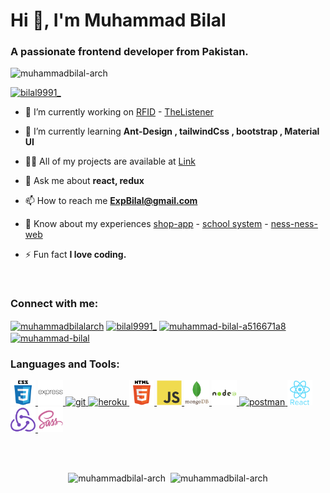 <h1 align="left">Hi 👋, I'm Muhammad Bilal</h1>
<h3 align="left">A passionate frontend developer from Pakistan.</h3>

<p align="left"> <img src="https://komarev.com/ghpvc/?username=muhammadbilal-arch&label=Profile%20views&color=0e75b6&style=flat" alt="muhammadbilal-arch" /> </p>

<p align="left"> <a href="https://twitter.com/bilal9991_" target="blank"><img src="https://img.shields.io/twitter/follow/bilal9991_?logo=twitter&style=for-the-badge" alt="bilal9991_" /></a> </p>


- 🔭 I’m currently working on [RFID](https://rfid-two.vercel.app/) - [TheListener](https://the-listener-web.vercel.app/)

- 🌱 I’m currently learning **Ant-Design , tailwindCss , bootstrap , Material UI**

- 👨‍💻 All of my projects are available at [Link](https://github.com/MuhammadBilal-arch?tab=repositories)

- 💬 Ask me about **react, redux**

- 📫 How to reach me **ExpBilal@gmail.com**

- 📄 Know about my experiences [shop-app](https://shop-app-tfs.vercel.app/) - [school system](https://e-skooly.vercel.app/) - [ness-ness-web](http://ness-ness-web.vercel.app/)

- ⚡ Fun fact **I love coding.**

</br>
<h3 align="left">Connect with me:</h3>
<p align="left">
<a href="https://dev.to/muhammadbilalarch" target="blank"><img align="center" src="https://cdn.jsdelivr.net/npm/simple-icons@3.0.1/icons/dev-dot-to.svg" alt="muhammadbilalarch" height="30" width="40" /></a>
<a href="https://twitter.com/bilal9991_" target="blank"><img align="center" src="https://cdn.jsdelivr.net/npm/simple-icons@3.0.1/icons/twitter.svg" alt="bilal9991_" height="30" width="40" /></a>
<a href="https://linkedin.com/in/muhammad-bilal-a516671a8" target="blank"><img align="center" src="https://cdn.jsdelivr.net/npm/simple-icons@3.0.1/icons/linkedin.svg" alt="muhammad-bilal-a516671a8" height="30" width="40" /></a>
<a href="https://stackoverflow.com/users/muhammad-bilal" target="blank"><img align="center" src="https://cdn.jsdelivr.net/npm/simple-icons@3.0.1/icons/stackoverflow.svg" alt="muhammad-bilal" height="30" width="40" /></a>
</p>

<h3 align="left">Languages and Tools:</h3>
<p align="left"> <a href="https://www.w3schools.com/css/" target="_blank"> <img src="https://raw.githubusercontent.com/devicons/devicon/master/icons/css3/css3-original-wordmark.svg" alt="css3" width="40" height="40"/> </a> <a href="https://expressjs.com" target="_blank"> <img src="https://raw.githubusercontent.com/devicons/devicon/master/icons/express/express-original-wordmark.svg" alt="express" width="40" height="40"/> </a> <a href="https://git-scm.com/" target="_blank"> <img src="https://www.vectorlogo.zone/logos/git-scm/git-scm-icon.svg" alt="git" width="40" height="40"/> </a> <a href="https://heroku.com" target="_blank"> <img src="https://www.vectorlogo.zone/logos/heroku/heroku-icon.svg" alt="heroku" width="40" height="40"/> </a> <a href="https://www.w3.org/html/" target="_blank"> <img src="https://raw.githubusercontent.com/devicons/devicon/master/icons/html5/html5-original-wordmark.svg" alt="html5" width="40" height="40"/> </a> <a href="https://developer.mozilla.org/en-US/docs/Web/JavaScript" target="_blank"> <img src="https://raw.githubusercontent.com/devicons/devicon/master/icons/javascript/javascript-original.svg" alt="javascript" width="40" height="40"/> </a> <a href="https://www.mongodb.com/" target="_blank"> <img src="https://raw.githubusercontent.com/devicons/devicon/master/icons/mongodb/mongodb-original-wordmark.svg" alt="mongodb" width="40" height="40"/> </a> <a href="https://nodejs.org" target="_blank"> <img src="https://raw.githubusercontent.com/devicons/devicon/master/icons/nodejs/nodejs-original-wordmark.svg" alt="nodejs" width="40" height="40"/> </a> <a href="https://postman.com" target="_blank"> <img src="https://www.vectorlogo.zone/logos/getpostman/getpostman-icon.svg" alt="postman" width="40" height="40"/> </a> <a href="https://reactjs.org/" target="_blank"> <img src="https://raw.githubusercontent.com/devicons/devicon/master/icons/react/react-original-wordmark.svg" alt="react" width="40" height="40"/> </a> <a href="https://redux.js.org" target="_blank"> <img src="https://raw.githubusercontent.com/devicons/devicon/master/icons/redux/redux-original.svg" alt="redux" width="40" height="40"/> </a> <a href="https://sass-lang.com" target="_blank"> <img src="https://raw.githubusercontent.com/devicons/devicon/master/icons/sass/sass-original.svg" alt="sass" width="40" height="40"/> </a> </p>
</br>
</br>

<p align="center">
  <img src="https://github-readme-stats.vercel.app/api/top-langs?username=muhammadbilal-arch&show_icons=true&locale=en&layout=compact" alt="muhammadbilal-arch" />&nbsp;
<img  src="https://github-readme-stats.vercel.app/api?username=muhammadbilal-arch&show_icons=true&locale=en" alt="muhammadbilal-arch" /></p>
</p>
